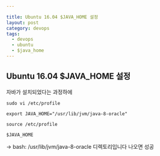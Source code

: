 ```yaml
---

title: Ubuntu 16.04 $JAVA_HOME 설정
layout: post 
category: devops 
tags: 
  - devops
  - ubuntu
  - $java_home
---
```


Ubuntu 16.04 $JAVA_HOME 설정
---------------------------------------------

자바가 설치되었다는 과정하에

```
sudo vi /etc/profile

export JAVA_HOME="/usr/lib/jvm/java-8-oracle"

source /etc/profile

$JAVA_HOME
```
-> bash: /usr/lib/jvm/java-8-oracle 디렉토리입니다 나오면 성공
